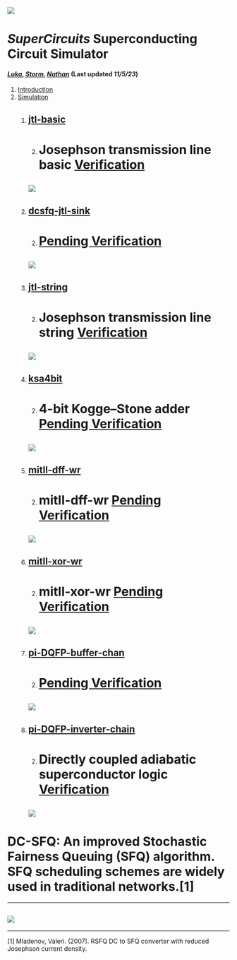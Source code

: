 ![](/img/external_image.png)

# *SuperCircuits* Superconducting Circuit Simulator
#### *[Luka](https:/ithub.com/LukaBostick)*, *[Storm](https://thub.com/Person2)*, *[Nathan](https:/g/hub.com/Person3)* (Last updated *11/5/23*)

1. [Introduction](/OpenCircuits/README.md)
2. [Simulation](###Simulation)
    1. [jtl-basic](/imulation/jtl_basic.md)
        ---
        2.  # Josephson transmission line basic  [Verification](/imulation/jtl-basic-verification.md) 
        ![](/img/ex_jtl_basic_figure.png)
        ---

    1. [dcsfq-jtl-sink](/imulation/dcsfq_jtl_sink.md)
        ---
        2. #  [Pending Verification]()
        ![](/img/ex_dcsfq_jtl_sink_figure.png)
        ---

    1. [jtl-string](/imulation/Ijtl_string.md)
        ---
        2. # Josephson transmission line string [Verification](/imulation/jtl-string-verification.md)
        ![](/img/jtl-string-verification.png)
        ---

    1. [ksa4bit](/imulation/ksa4bit.md)
        ---
        2. # 4-bit Kogge–Stone adder [Pending Verification]()
        ![](/img/ex_ksa4bit_figure.png)
        ---

    1. [mitll-dff-wr](/imulation/mitll_dff_wr.md)
        ---
        2. # mitll-dff-wr [Pending Verification]()
        ![](/img/ex_mitll_dff_wr_figure.png)
        ---

    1. [mitll-xor-wr](/imulation/mitll_xor_wr.md)
        ---
        2. # mitll-xor-wr [Pending Verification]()
        ![](/img/ex_mitll_xor_wr_figure.png)
        ---

    1. [pi-DQFP-buffer-chan](/imulation/pi_DQFP_buffer_chan.md)
        ---
        2. # [Pending Verification]()
        ![](/img/ex_pi_DQFP_buffer_chan_figure.png)
        ---

    1. [pi-DQFP-inverter-chain](/imulation/pi_DQFP_inverter_chain)
        ---
        2. # Directly coupled adiabatic superconductor logic [Verification](/imulation/pi-DQFP-inverter-chain-verification.md)
        ![](/img/pi_DQFP_inverter_chain-fig.jpg)
        ---

 # DC-SFQ: An improved Stochastic Fairness Queuing (SFQ) algorithm. SFQ scheduling schemes are widely used in traditional networks.[1]
---
![](/img/ex_dcsfq_jtl_sink_figure.png)
---
---
[1] Mladenov, Valeri. (2007). RSFQ DC to SFQ converter with reduced Josephson current density.
